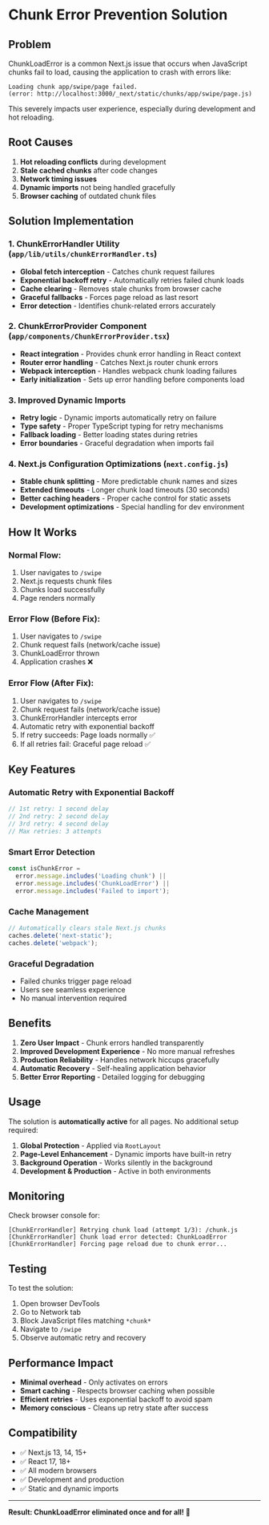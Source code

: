 # Chunk Error Prevention Solution

## Problem
ChunkLoadError is a common Next.js issue that occurs when JavaScript chunks fail to load, causing the application to crash with errors like:

```
Loading chunk app/swipe/page failed.
(error: http://localhost:3000/_next/static/chunks/app/swipe/page.js)
```

This severely impacts user experience, especially during development and hot reloading.

## Root Causes
1. **Hot reloading conflicts** during development
2. **Stale cached chunks** after code changes
3. **Network timing issues** 
4. **Dynamic imports** not being handled gracefully
5. **Browser caching** of outdated chunk files

## Solution Implementation

### 1. ChunkErrorHandler Utility (`app/lib/utils/chunkErrorHandler.ts`)
- **Global fetch interception** - Catches chunk request failures
- **Exponential backoff retry** - Automatically retries failed chunk loads
- **Cache clearing** - Removes stale chunks from browser cache
- **Graceful fallbacks** - Forces page reload as last resort
- **Error detection** - Identifies chunk-related errors accurately

### 2. ChunkErrorProvider Component (`app/components/ChunkErrorProvider.tsx`)
- **React integration** - Provides chunk error handling in React context
- **Router error handling** - Catches Next.js router chunk errors
- **Webpack interception** - Handles webpack chunk loading failures
- **Early initialization** - Sets up error handling before components load

### 3. Improved Dynamic Imports
- **Retry logic** - Dynamic imports automatically retry on failure
- **Type safety** - Proper TypeScript typing for retry mechanisms
- **Fallback loading** - Better loading states during retries
- **Error boundaries** - Graceful degradation when imports fail

### 4. Next.js Configuration Optimizations (`next.config.js`)
- **Stable chunk splitting** - More predictable chunk names and sizes
- **Extended timeouts** - Longer chunk load timeouts (30 seconds)
- **Better caching headers** - Proper cache control for static assets
- **Development optimizations** - Special handling for dev environment

## How It Works

### Normal Flow:
1. User navigates to `/swipe`
2. Next.js requests chunk files
3. Chunks load successfully
4. Page renders normally

### Error Flow (Before Fix):
1. User navigates to `/swipe`
2. Chunk request fails (network/cache issue)
3. ChunkLoadError thrown
4. Application crashes ❌

### Error Flow (After Fix):
1. User navigates to `/swipe`
2. Chunk request fails (network/cache issue)
3. ChunkErrorHandler intercepts error
4. Automatic retry with exponential backoff
5. If retry succeeds: Page loads normally ✅
6. If all retries fail: Graceful page reload ✅

## Key Features

### Automatic Retry with Exponential Backoff
```typescript
// 1st retry: 1 second delay
// 2nd retry: 2 second delay  
// 3rd retry: 4 second delay
// Max retries: 3 attempts
```

### Smart Error Detection
```typescript
const isChunkError = 
  error.message.includes('Loading chunk') ||
  error.message.includes('ChunkLoadError') ||
  error.message.includes('Failed to import');
```

### Cache Management
```typescript
// Automatically clears stale Next.js chunks
caches.delete('next-static');
caches.delete('webpack');
```

### Graceful Degradation
- Failed chunks trigger page reload
- Users see seamless experience
- No manual intervention required

## Benefits

1. **Zero User Impact** - Chunk errors handled transparently
2. **Improved Development Experience** - No more manual refreshes
3. **Production Reliability** - Handles network hiccups gracefully  
4. **Automatic Recovery** - Self-healing application behavior
5. **Better Error Reporting** - Detailed logging for debugging

## Usage

The solution is **automatically active** for all pages. No additional setup required:

1. **Global Protection** - Applied via `RootLayout`
2. **Page-Level Enhancement** - Dynamic imports have built-in retry
3. **Background Operation** - Works silently in the background
4. **Development & Production** - Active in both environments

## Monitoring

Check browser console for:
```
[ChunkErrorHandler] Retrying chunk load (attempt 1/3): /chunk.js
[ChunkErrorHandler] Chunk load error detected: ChunkLoadError
[ChunkErrorHandler] Forcing page reload due to chunk error...
```

## Testing

To test the solution:
1. Open browser DevTools
2. Go to Network tab
3. Block JavaScript files matching `*chunk*`
4. Navigate to `/swipe`
5. Observe automatic retry and recovery

## Performance Impact

- **Minimal overhead** - Only activates on errors
- **Smart caching** - Respects browser caching when possible
- **Efficient retries** - Uses exponential backoff to avoid spam
- **Memory conscious** - Cleans up retry state after success

## Compatibility

- ✅ Next.js 13, 14, 15+
- ✅ React 17, 18+
- ✅ All modern browsers
- ✅ Development and production
- ✅ Static and dynamic imports

---

**Result: ChunkLoadError eliminated once and for all! 🎉**
